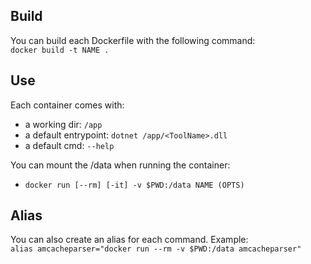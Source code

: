 ## Build

You can build each Dockerfile with the following command:  
`docker build -t NAME .`

## Use

Each container comes with:
 - a working dir: `/app`
 - a default entrypoint: `dotnet /app/<ToolName>.dll`
 - a default cmd: `--help`

You can mount the /data when running the container:
 - `docker run [--rm] [-it] -v $PWD:/data NAME (OPTS)`

## Alias

You can also create an alias for each command. Example:  
`alias amcacheparser="docker run --rm -v $PWD:/data amcacheparser"`
